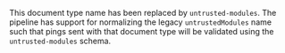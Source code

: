 This document type name has been replaced by `untrusted-modules`.
The pipeline has support for normalizing the legacy `untrustedModules`
name such that pings sent with that document type will be validated using the
`untrusted-modules` schema.
